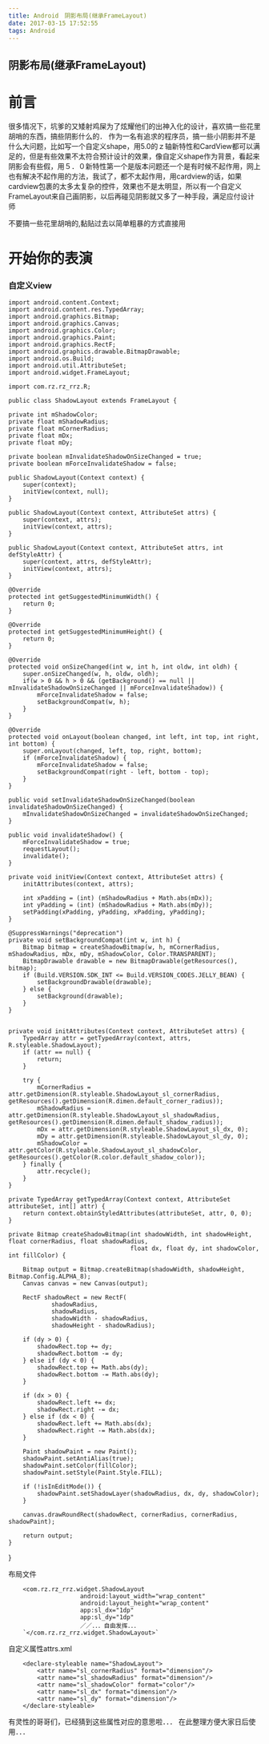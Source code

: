 ```yaml
---
title: Android　阴影布局(继承FrameLayout)
date: 2017-03-15 17:52:55
tags: Android
---
```

## 阴影布局(继承FrameLayout) ##

# 前言 #
很多情况下，坑爹的又矮射鸡屎为了炫耀他们的出神入化的设计，喜欢搞一些花里胡哨的东西，搞些阴影什么的．
作为一名有追求的程序员，搞一些小阴影并不是什么大问题，比如写一个自定义shape，用5.0的ｚ轴新特性和CardView都可以满足的，但是有些效果不太符合预计设计的效果，像自定义shape作为背景，看起来阴影会有些假，用５．０新特性第一个是版本问题还一个是有时候不起作用，网上也有解决不起作用的方法，我试了，都不太起作用，用cardview的话，如果cardview包裹的太多太复杂的控件，效果也不是太明显，所以有一个自定义FrameLayout来自己画阴影，以后再碰见阴影就又多了一种手段，满足应付设计师

不要搞一些花里胡哨的,黏贴过去以简单粗暴的方式直接用
# 开始你的表演 #
### 自定义view ###
    import android.content.Context;
	import android.content.res.TypedArray;
	import android.graphics.Bitmap;
	import android.graphics.Canvas;
	import android.graphics.Color;
	import android.graphics.Paint;
	import android.graphics.RectF;
	import android.graphics.drawable.BitmapDrawable;
	import android.os.Build;
	import android.util.AttributeSet;
	import android.widget.FrameLayout;

	import com.rz.rz_rrz.R;

	public class ShadowLayout extends FrameLayout {

    private int mShadowColor;
    private float mShadowRadius;
    private float mCornerRadius;
    private float mDx;
    private float mDy;

    private boolean mInvalidateShadowOnSizeChanged = true;
    private boolean mForceInvalidateShadow = false;

    public ShadowLayout(Context context) {
        super(context);
        initView(context, null);
    }

    public ShadowLayout(Context context, AttributeSet attrs) {
        super(context, attrs);
        initView(context, attrs);
    }

    public ShadowLayout(Context context, AttributeSet attrs, int defStyleAttr) {
        super(context, attrs, defStyleAttr);
        initView(context, attrs);
    }

    @Override
    protected int getSuggestedMinimumWidth() {
        return 0;
    }

    @Override
    protected int getSuggestedMinimumHeight() {
        return 0;
    }

    @Override
    protected void onSizeChanged(int w, int h, int oldw, int oldh) {
        super.onSizeChanged(w, h, oldw, oldh);
        if(w > 0 && h > 0 && (getBackground() == null || mInvalidateShadowOnSizeChanged || mForceInvalidateShadow)) {
            mForceInvalidateShadow = false;
            setBackgroundCompat(w, h);
        }
    }

    @Override
    protected void onLayout(boolean changed, int left, int top, int right, int bottom) {
        super.onLayout(changed, left, top, right, bottom);
        if (mForceInvalidateShadow) {
            mForceInvalidateShadow = false;
            setBackgroundCompat(right - left, bottom - top);
        }
    }

    public void setInvalidateShadowOnSizeChanged(boolean invalidateShadowOnSizeChanged) {
        mInvalidateShadowOnSizeChanged = invalidateShadowOnSizeChanged;
    }

    public void invalidateShadow() {
        mForceInvalidateShadow = true;
        requestLayout();
        invalidate();
    }

    private void initView(Context context, AttributeSet attrs) {
        initAttributes(context, attrs);

        int xPadding = (int) (mShadowRadius + Math.abs(mDx));
        int yPadding = (int) (mShadowRadius + Math.abs(mDy));
        setPadding(xPadding, yPadding, xPadding, yPadding);
    }

    @SuppressWarnings("deprecation")
    private void setBackgroundCompat(int w, int h) {
        Bitmap bitmap = createShadowBitmap(w, h, mCornerRadius, mShadowRadius, mDx, mDy, mShadowColor, Color.TRANSPARENT);
        BitmapDrawable drawable = new BitmapDrawable(getResources(), bitmap);
        if (Build.VERSION.SDK_INT <= Build.VERSION_CODES.JELLY_BEAN) {
            setBackgroundDrawable(drawable);
        } else {
            setBackground(drawable);
        }
    }


    private void initAttributes(Context context, AttributeSet attrs) {
        TypedArray attr = getTypedArray(context, attrs, R.styleable.ShadowLayout);
        if (attr == null) {
            return;
        }

        try {
            mCornerRadius = attr.getDimension(R.styleable.ShadowLayout_sl_cornerRadius, getResources().getDimension(R.dimen.default_corner_radius));
            mShadowRadius = attr.getDimension(R.styleable.ShadowLayout_sl_shadowRadius, getResources().getDimension(R.dimen.default_shadow_radius));
            mDx = attr.getDimension(R.styleable.ShadowLayout_sl_dx, 0);
            mDy = attr.getDimension(R.styleable.ShadowLayout_sl_dy, 0);
            mShadowColor = attr.getColor(R.styleable.ShadowLayout_sl_shadowColor, getResources().getColor(R.color.default_shadow_color));
        } finally {
            attr.recycle();
        }
    }

    private TypedArray getTypedArray(Context context, AttributeSet attributeSet, int[] attr) {
        return context.obtainStyledAttributes(attributeSet, attr, 0, 0);
    }

    private Bitmap createShadowBitmap(int shadowWidth, int shadowHeight, float cornerRadius, float shadowRadius,
                                      float dx, float dy, int shadowColor, int fillColor) {

        Bitmap output = Bitmap.createBitmap(shadowWidth, shadowHeight, Bitmap.Config.ALPHA_8);
        Canvas canvas = new Canvas(output);

        RectF shadowRect = new RectF(
                shadowRadius,
                shadowRadius,
                shadowWidth - shadowRadius,
                shadowHeight - shadowRadius);

        if (dy > 0) {
            shadowRect.top += dy;
            shadowRect.bottom -= dy;
        } else if (dy < 0) {
            shadowRect.top += Math.abs(dy);
            shadowRect.bottom -= Math.abs(dy);
        }

        if (dx > 0) {
            shadowRect.left += dx;
            shadowRect.right -= dx;
        } else if (dx < 0) {
            shadowRect.left += Math.abs(dx);
            shadowRect.right -= Math.abs(dx);
        }

        Paint shadowPaint = new Paint();
        shadowPaint.setAntiAlias(true);
        shadowPaint.setColor(fillColor);
        shadowPaint.setStyle(Paint.Style.FILL);

        if (!isInEditMode()) {
            shadowPaint.setShadowLayer(shadowRadius, dx, dy, shadowColor);
        }

        canvas.drawRoundRect(shadowRect, cornerRadius, cornerRadius, shadowPaint);

        return output;
    }

}

布局文件

        <com.rz.rz_rrz.widget.ShadowLayout
                        android:layout_width="wrap_content"
                        android:layout_height="wrap_content"
                        app:sl_dx="1dp"
                        app:sl_dy="1dp"
                        ／／．．．自由发挥．．．
 	 	`</com.rz.rz_rrz.widget.ShadowLayout>`
自定义属性attrs.xml
```
    <declare-styleable name="ShadowLayout">
        <attr name="sl_cornerRadius" format="dimension"/>
        <attr name="sl_shadowRadius" format="dimension"/>
        <attr name="sl_shadowColor" format="color"/>
        <attr name="sl_dx" format="dimension"/>
        <attr name="sl_dy" format="dimension"/>
    </declare-styleable>
```
有灵性的哥哥们，已经猜到这些属性对应的意思啦．．．
在此整理方便大家日后使用．．．
